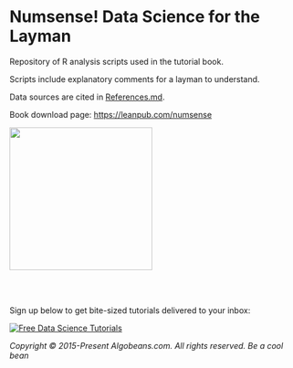 # Numsense! Data Science for the Layman

Repository of R analysis scripts used in the tutorial book.

Scripts include explanatory comments for a layman to understand.

Data sources are cited in [References.md](https://github.com/algobeans/numsense/blob/master/References.md).

Book download page: https://leanpub.com/numsense

<a href="https://leanpub.com/numsense" target="_blank"><img src="https://annalyzin.files.wordpress.com/2016/12/title_page-outlined.png" width="250"></a>

<br><br>

Sign up below to get bite-sized tutorials delivered to your inbox:

[![Free Data Science Tutorials](https://annalyzin.files.wordpress.com/2016/08/sign-up-button-transparent-bg-and-cropped.png?w=340&h=55)](http://eepurl.com/cbVFY1)

*Copyright © 2015-Present Algobeans.com. All rights reserved. Be a cool bean*
